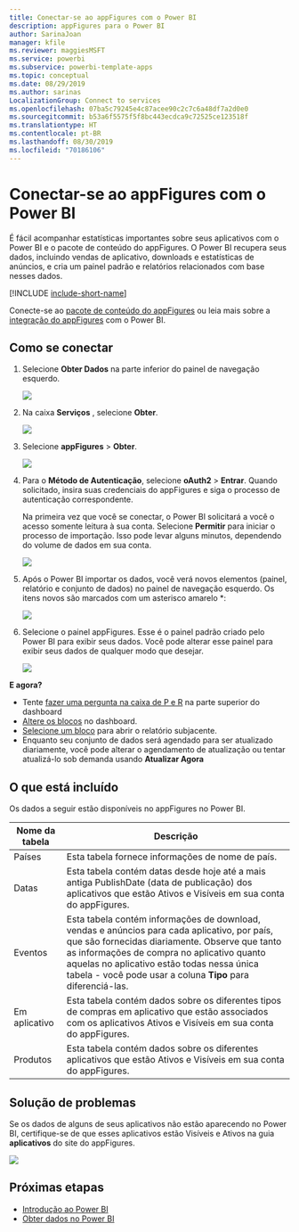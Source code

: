 ```yaml
---
title: Conectar-se ao appFigures com o Power BI
description: appFigures para o Power BI
author: SarinaJoan
manager: kfile
ms.reviewer: maggiesMSFT
ms.service: powerbi
ms.subservice: powerbi-template-apps
ms.topic: conceptual
ms.date: 08/29/2019
ms.author: sarinas
LocalizationGroup: Connect to services
ms.openlocfilehash: 07ba5c79245e4c87acee90c2c7c6a48df7a2d0e0
ms.sourcegitcommit: b53a6f5575f5f8bc443ecdca9c72525ce123518f
ms.translationtype: HT
ms.contentlocale: pt-BR
ms.lasthandoff: 08/30/2019
ms.locfileid: "70186106"
---
```

# <a name="connect-to-appfigures-with-power-bi"></a>Conectar-se ao appFigures com o Power BI
É fácil acompanhar estatísticas importantes sobre seus aplicativos com o Power BI e o pacote de conteúdo do appFigures. O Power BI recupera seus dados, incluindo vendas de aplicativo, downloads e estatísticas de anúncios, e cria um painel padrão e relatórios relacionados com base nesses dados.

[!INCLUDE [include-short-name](./includes/service-deprecate-content-packs.md)]

Conecte-se ao [pacote de conteúdo do appFigures](https://app.powerbi.com/getdata/services/appfigures) ou leia mais sobre a [integração do appFigures](https://powerbi.microsoft.com/integrations/appfigures) com o Power BI.

## <a name="how-to-connect"></a>Como se conectar
1. Selecione **Obter Dados** na parte inferior do painel de navegação esquerdo.
   
   ![](media/service-connect-to-appfigures/pbi_getdata.png)
2. Na caixa **Serviços** , selecione **Obter**.
   
   ![](media/service-connect-to-appfigures/pbi_getservices.png)
3. Selecione **appFigures** \>  **Obter**.
   
   ![](media/service-connect-to-appfigures/appfigures.png)
4. Para o **Método de Autenticação**, selecione **oAuth2** \> **Entrar**. Quando solicitado, insira suas credenciais do appFigures e siga o processo de autenticação correspondente.
   
   Na primeira vez que você se conectar, o Power BI solicitará a você o acesso somente leitura à sua conta. Selecione **Permitir** para iniciar o processo de importação. Isso pode levar alguns minutos, dependendo do volume de dados em sua conta.
   
   ![](media/service-connect-to-appfigures/appfiguresdoc_06.png)
5. Após o Power BI importar os dados, você verá novos elementos (painel, relatório e conjunto de dados) no painel de navegação esquerdo. Os itens novos são marcados com um asterisco amarelo \*:
   
    ![](media/service-connect-to-appfigures/pbi_appfigures3.png)
6. Selecione o painel appFigures. Esse é o painel padrão criado pelo Power BI para exibir seus dados. Você pode alterar esse painel para exibir seus dados de qualquer modo que desejar.
   
    ![](media/service-connect-to-appfigures/appfiguresdoc_01.png)

**E agora?**

* Tente [fazer uma pergunta na caixa de P e R](consumer/end-user-q-and-a.md) na parte superior do dashboard
* [Altere os blocos](service-dashboard-edit-tile.md) no dashboard.
* [Selecione um bloco](consumer/end-user-tiles.md) para abrir o relatório subjacente.
* Enquanto seu conjunto de dados será agendado para ser atualizado diariamente, você pode alterar o agendamento de atualização ou tentar atualizá-lo sob demanda usando **Atualizar Agora**

## <a name="whats-included"></a>O que está incluído
Os dados a seguir estão disponíveis no appFigures no Power BI.

| **Nome da tabela** | **Descrição** |
| --- | --- |
| Países |Esta tabela fornece informações de nome de país. |
| Datas |Esta tabela contém datas desde hoje até a mais antiga PublishDate (data de publicação) dos aplicativos que estão Ativos e Visíveis em sua conta do appFigures. |
| Eventos |Esta tabela contém informações de download, vendas e anúncios para cada aplicativo, por país, que são fornecidas diariamente. Observe que tanto as informações de compra no aplicativo quanto aquelas no aplicativo estão todas nessa única tabela - você pode usar a coluna <strong>Tipo</strong> para diferenciá-las. |
| Em aplicativo |Esta tabela contém dados sobre os diferentes tipos de compras em aplicativo que estão associados com os aplicativos Ativos e Visíveis em sua conta do appFigures. |
| Produtos |Esta tabela contém dados sobre os diferentes aplicativos que estão Ativos e Visíveis em sua conta do appFigures. |

## <a name="troubleshooting"></a>Solução de problemas
Se os dados de alguns de seus aplicativos não estão aparecendo no Power BI, certifique-se de que esses aplicativos estão Visíveis e Ativos na guia **aplicativos** do site do appFigures.

![](media/service-connect-to-appfigures/appfiguresdoc_11.png)

## <a name="next-steps"></a>Próximas etapas
* [Introdução ao Power BI](service-get-started.md)
* [Obter dados no Power BI](service-get-data.md)

